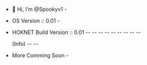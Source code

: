 - 👋 Hi, I’m @Spookyv1 -
- OS Version :: 0.01 -

- HOKNET Build Version :: 0.01 -- -- -- -- -- -- -- -- --

  (Info) -- --



 - More Comming Soon -



